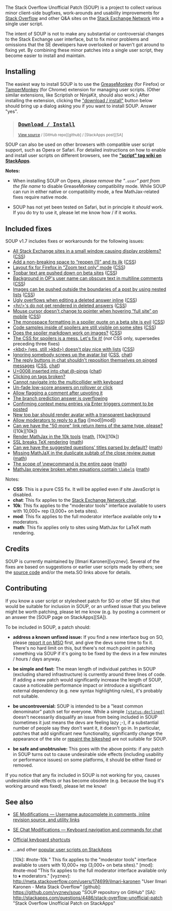 The Stack Overflow Unofficial Patch (SOUP) is a project to collect various minor client-side bugfixes, work-arounds and usability improvements for [Stack Overflow][SO] and other Q&A sites on the [Stack Exchange Network][SE] into a single user script.

The intent of SOUP is not to make any substantial or controversial changes to the Stack Exchange user interface, but to fix minor problems and omissions that the SE developers have overlooked or haven't got around to fixing yet.  By combining these minor patches into a single user script, they become easier to install and maintain.


Installing
----------

The easiest way to install SOUP is to use the [GreaseMonkey][GM] (for Firefox) or [TamperMonkey][TM] (for Chrome) extension for managing user scripts.  (Other similar extensions, like Scriptish or NinjaKit, should also work.)  After installing the extension, clicking the ["download / install"][DL] button below should bring up a dialog asking you if you want to install SOUP.  Answer "yes".

> ### [<kbd>Download / Install</kbd>][DL]  
> <sup>[View source][source] / [GitHub repo][github] / [StackApps post][SA]</sup>

SOUP can also be used on other browsers with compatible user script support, such as Opera or Safari.  For detailed instructions on how to enable and install user scripts on different browsers, see the **["script" tag wiki on StackApps](http://stackapps.com/tags/script/info "'script' tag wiki - StackApps")**.

**Notes:**

* When installing SOUP on Opera, please *remove the "<code>.user</code>" part from the file name* to disable GreaseMonkey compatibility mode.  While SOUP can run in either native or compatibility mode, a few MathJax-related fixes require native mode.

* SOUP has not yet been tested on Safari, but in principle it _should_ work.  If you do try to use it, please let me know how / if it works.

Included fixes
--------------

SOUP v1.7 includes fixes or workarounds for the following issues:

* [All Stack Exchange sites in a small window causing display problems?](http://meta.stackoverflow.com/q/114636) ([CSS][CSS])
* [Add a non-breaking space to “reopen (1)” and its ilk](http://meta.stackoverflow.com/q/215473) ([CSS][CSS])
* [Layout fix for Firefox in “Zoom text only” mode](http://meta.stackoverflow.com/q/138685) ([CSS][CSS])
* [Topbar text are pushed down on beta sites](http://meta.stackoverflow.com/q/211547) ([CSS][CSS])
* [Background in OP's user name can obscure text in multiline comments](http://meta.stackoverflow.com/q/114109) ([CSS][CSS])
* [Images can be pushed outside the boundaries of a post by using nested lists](http://meta.stackoverflow.com/q/143973) ([CSS][CSS])
* [Ugly overflows when editing a deleted answer inline](http://meta.stackoverflow.com/q/217120) ([CSS][CSS])
* [&lt;hr/&gt;'s do not get rendered in deleted answers](http://meta.stackoverflow.com/q/145819) ([CSS][CSS])
* [Mouse cursor doesn't change to pointer when hovering “full site” on mobile](http://meta.stackoverflow.com/q/108046) ([CSS][CSS])
* [The monospace formatting in a spoiler quote on a beta site is evil](http://meta.stackoverflow.com/q/136589) ([CSS][CSS])
* [Code samples inside of spoilers are still visible on some sites](http://meta.stackoverflow.com/q/112305) ([CSS][CSS])
* [Does the spoiler markdown work on images?](http://meta.stackoverflow.com/q/110566) ([CSS][CSS])
* [The CSS for spoilers is a mess. Let's fix it!](http://meta.stackoverflow.com/q/217779) (*not* CSS only, supersedes preceding three fixes)
* [&lt;kbd&gt; (yes, still &gt;kbd&gt;) doesn't play nice with lists](http://meta.stackoverflow.com/q/58760) ([CSS][CSS])
* [Ignoring somebody screws up the avatar list](http://meta.stackoverflow.com/q/155308) ([CSS][CSS], [chat][chat])
* [The reply buttons in chat shouldn't reposition themselves on pinged messages](http://meta.stackoverflow.com/q/216760) ([CSS][CSS], [chat][chat])
* [U+0008 inserted into chat @-pings](http://meta.stackoverflow.com/q/134268/174699) ([chat][chat])
* [Clicking on tags broken?](http://meta.stackoverflow.com/q/78989)
* [Cannot navigate into the multicollider with keyboard](http://meta.stackoverflow.com/q/207526)
* [Un-fade low-score answers on rollover or click](http://meta.stackoverflow.com/q/129593)
* [Allow flagging a comment after upvoting it](http://meta.stackoverflow.com/q/104184)
* [The branch prediction answer is overflowing](http://meta.stackoverflow.com/q/214706)
* [Confirming context menu entries via Enter triggers comment to be posted](http://meta.stackoverflow.com/q/66646)
* [New top bar should render avatar with a transparent background](http://meta.stackoverflow.com/q/210132)
* [Allow moderators to reply to a flag](http://meta.stackoverflow.com/q/160338) ([mod][mod])
* [Can we have the "50 more" link return items of the same type, please?](http://meta.stackoverflow.com/q/150069) ([10k][10k])
* [Render MathJax in the 10k tools](http://meta.stackoverflow.com/q/209393) ([math][math], [10k][10k])
* [SSL breaks TeX rendering](http://meta.stackoverflow.com/q/215450) ([math][math])
* [Can we have the suggested questions' titles parsed by default?](http://meta.math.stackexchange.com/q/11036) ([math][math])
* [Missing MathJaX in the duplicate subtab of the close review queue](http://meta.cs.stackexchange.com/q/537) ([math][math])
* [The scope of \newcommand is the entire page](http://meta.math.stackexchange.com/q/4130) ([math][math])
* [MathJax preview broken when equations contain `\label`s](http://meta.math.stackexchange.com/q/11392) ([math][math])

Notes:

* <b id="note-css">CSS</b>: This is a pure CSS fix.  It will be applied even if site JavaScript is disabled.
* <b id="note-chat">chat</b>: This fix applies to the [Stack Exchange Network chat](http://chat.stackexchange.com "Stack Exchange Network chat").
* <b id="note-10k">10k</b>: This fix applies to the "moderator tools" interface available to users with 10,000+ rep (3,000+ on beta sites).
* <b id="note-mod">mod</b>: This fix applies to the full moderator interface available only to ♦ moderators.
* <b id="note-math">math</b>: This fix applies only to sites using MathJax for LaTeX math rendering.


Credits
-------

SOUP is currently maintained by [Ilmari Karonen][vyznev].  Several of the fixes are based on suggestions or earlier user scripts made by others; see the [source code][source] and/or the meta.SO links above for details.


Contributing
------------

If you know a user script or stylesheet patch for SO or other SE sites that would be suitable for inclusion in SOUP, or an unfixed issue that you believe might be worth patching, please let me know (e.g. by posting a comment or an answer the [SOUP page on StackApps][SA]).

To be included in SOUP, a patch should:

* **address a known unfixed issue:** If you find a new interface bug on SO, please [report it on MSO](http://meta.stackoverflow.com/questions/ask) first, and give the devs some time to fix it.  There's no hard limit on this, but there's not much point in patching something via SOUP if it's going to be fixed by the devs in a few minutes / hours / days anyway.

* **be simple and fast:** The mean length of individual patches in SOUP (excluding shared infrastructure) is currently around three lines of code.  If adding a new patch would significantly increase the length of SOUP, cause a noticeable performance impact or introduce a significant external dependency (e.g. new syntax highlighting rules), it's probably not suitable.

* **be uncontroversial:** SOUP is intended to be a "least common denominator" patch set for everyone.  While a simple [`[status-declined]`](http://meta.stackoverflow.com/tags/status-declined/info "'status-declined' tag wiki - Meta Stack Overflow") doesn't necessarily disqualify an issue from being included in SOUP (sometimes it just means the devs are feeling lazy ;-), if a substantial number of people say they don't want it, it doesn't go in.  In particular, patches that add significant new functionality, significantly change the appearance of the site or [repaint the bikeshed](http://en.wikipedia.org/wiki/Parkinson%27s_Law_of_Triviality) are not suitable for SOUP.

* **be safe and unobtrusive:** This goes with the above points: if any patch in SOUP turns out to cause undesirable side effects (including usability or performance issues) on some platforms, it should be either fixed or removed.

If you notice that any fix included in SOUP is not working for you, causes undesirable side effects or has become obsolete (e.g. because the bug it's working around was fixed), please let me know!


See also
--------

* [SE Modifications — Username autocomplete in comments, inline revision source, and utility links](http://stackapps.com/questions/2138/se-modifications-username-autocomplete-in-comments-inline-revision-source-a)
* [SE Chat Modifications — Keyboard navigation and commands for chat](http://stackapps.com/questions/2105/se-chat-modifications-keyboard-navigation-and-commands-for-chat)
* [Official keyboard shortcuts](http://stackapps.com/questions/2567/official-keyboard-shortcuts)
* ...and other [popular user scripts on StackApps](http://stackapps.com/?tab=scripts)

   [SO]: http://stackoverflow.com/ "Stack Overflow"
   [SE]: http://stackexchange.com/ "Stack Exchange Network"
   [DL]: https://github.com/vyznev/soup/raw/master/SOUP.user.js "Download / install SOUP from GitHub"
   [source]: https://github.com/vyznev/soup/blob/master/SOUP.user.js "View SOUP source code"
   [GM]: https://addons.mozilla.org/firefox/addon/greasemonkey/ "Mozilla add-ons: GreaseMonkey"
   [TM]: https://chrome.google.com/webstore/detail/tampermonkey/dhdgffkkebhmkfjojejmpbldmpobfkfo "Chrome Web Store: Tampermonkey"
   [chrome-ext]: https://support.google.com/chrome/answer/187443 "Chrome > Help > Manage your extensions"
   [CSS]: #note-css "This is a pure CSS fix.  It will be applied even if site JavaScript is disabled."
   [chat]: #note-chat "This fix applies to the Stack Exchange Network chat (chat.stackexchange.com)."
   [math]: #note-math "This fix applies only to sites using MathJax for LaTeX math rendering."
   [10k]: #note-10k " This fix applies to the "moderator tools" interface available to users with 10,000+ rep (3,000+ on beta sites)."
   [mod]: #note-mod "This fix applies to the full moderator interface available only to ♦ moderators."
   [vyznev]: http://meta.stackoverflow.com/users/174699/ilmari-karonen "User Ilmari Karonen - Meta Stack Overflow"
   [github]: https://github.com/vyznev/soup "SOUP repository on GitHub"
   [SA]: http://stackapps.com/questions/4486/stack-overflow-unofficial-patch "Stack Overflow Unofficial Patch on StackApps"

